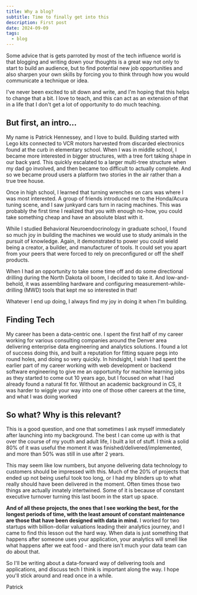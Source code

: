```yaml
---
title: Why a blog?
subtitle: Time to finally get into this
description: First post
date: 2024-09-09
tags:
  - blog
---
```


Some advice that is gets parroted by most of the tech influence world is that blogging and writing down your thoughts is a great way not only to start to build an audience, but to find potential new job opportunities and also sharpen your own skills by forcing you to think through how you would communicate a technique or idea.

I've never been excited to sit down and write, and I'm hoping that this helps to change that a bit. I love to teach, and this can act as an extension of that in a life that I don't get a lot of opportunity to do much teaching.

## But first, an intro...

My name is Patrick Hennessey, and I love to build. Building started with Lego kits connected to VCR motors harvested from discarded electronics found at the curb in elementary school. When I was in middle school, I became more interested in bigger structures, with a tree fort taking shape in our back yard. This quickly escalated to a larger multi-tree structure when my dad go involved, and then became too difficult to actually complete. And so we became proud users a platform two stories in the air rather than a true tree house.

Once in high school, I learned that turning wrenches on cars was where I was most interested. A group of friends introduced me to the Honda/Acura tuning scene, and I saw junkyard cars turn in racing machines. This was probably the first time I realized that you with enough no-how, you could take something cheap and have an absolute blast with it.

While I studied Behavioral Neuroendocrinology in graduate school, I found so much joy in building the machines we would use to study animals in the pursuit of knowledge. Again, it demonstrated to power you could wield being a creator, a builder, and manufacturer of tools. It could set you apart from your peers that were forced to rely on preconfigured or off the shelf products.

When I had an opportunity to take some time off and do some directional drilling during the North Dakota oil boom, I decided to take it. And low-and-behold, it was assembling hardware and configuring measurement-while-drilling (MWD) tools that kept me so interested in that!

Whatever I end up doing, I always find my joy in doing it when I'm building.

## Finding Tech

My career has been a data-centric one. I spent the first half of my career working for various consulting companies around the Denver area delivering enterprise data engineering and analytics solutions. I found a lot of success doing this, and built a reputation for fitting square pegs into round holes, and doing so very quickly. In hindsight, I wish I had spent the earlier part of my career working with web development or backend software engineering to give me an opportunity for machine learning jobs as they started to come out 10 years ago, but I focused on what I had already found a natural fit for. Without an academic background in CS, it was harder to wiggle your way into one of those other careers at the time, and what I was doing worked

## So what? Why is this relevant?

This is a good question, and one that sometimes I ask myself immediately after launching into my background. The best I can come up with is that over the course of my youth and adult life, I built a lot of stuff. I think a solid 80% of it was useful the moment it was finished/delivered/implemented, and more than 50% was still in use after 2 years.

This may seem like low numbers, but anyone delivering data technology to customers should be impressed with this. Much of the 20% of projects that ended up not being useful took too long, or I had my blinders up to what really should have been delivered in the moment. Often times those two things are actually innately intertwined. Some of it is because of constant executive turnover turning this last boom in the start up space.

**And of all these projects, the ones that I see working the best, for the longest periods of time, with the least amount of constant maintenance are those that have been designed with data in mind.** I worked for two startups with billion-dollar valuations leading their analytics journey, and I came to find this lesson out the hard way. When data is just something that happens after someone uses your application, your analytics will smell like what happens after we eat food - and there isn't much your data team can do about that.

So I'll be writing about a data-forward way of delivering tools and applications, and discuss tech I think is important along the way. I hope you'll stick around and read once in a while.

Patrick
